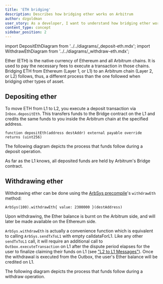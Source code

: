 ```yaml
---
title: 'ETH bridging'
description: Describes how bridging ether works on Arbitrum
author: dzgoldman
user_story: As a developer, I want to understand how bridging ether works on Arbitrum
content_type: concept
sidebar_position: 2
---
```


import DepositEthDiagram from '../../diagrams/_deposit-eth.mdx';
import WithdrawEthDiagram from '../../diagrams/_withdraw-eth.mdx';

Ether (ETH) is the native currency of Ethereum and all Arbitrum chains. It is used to pay the necessary fees to execute a transaction in those chains. Bridging ETH from Ethereum (Layer 1, or L1) to an Arbitrum chain (Layer 2, or L2) follows, thus, a different process than the one followed when bridging other types of asset.

## Depositing ether

To move ETH from L1 to L2, you execute a deposit transaction via `Inbox.depositEth`. This transfers funds to the Bridge contract on the L1 and credits the same funds to you inside the Arbitrum chain at the specified address.

```sol
function depositEth(address destAddr) external payable override returns (uint256)
```

The following diagram depicts the process that funds follow during a deposit operation.

<DepositEthDiagram />

As far as the L1 knows, all deposited funds are held by Arbitrum's Bridge contract.

## Withdrawing ether

Withdrawing ether can be done using the [ArbSys precompile](/build-decentralized-apps/precompiles/02-reference.md#arbsys)'s `withdrawEth` method:

```sol
ArbSys(100).withdrawEth{ value: 2300000 }(destAddress)
```

Upon withdrawing, the Ether balance is burnt on the Arbitrum side, and will later be made available on the Ethereum side.

`ArbSys.withdrawEth` is actually a convenience function which is equivalent to calling `ArbSys.sendTxToL1` with empty calldataForL1. Like any other `sendTxToL1` call, it will require an additional call to `Outbox.executeTransaction` on L1 after the dispute period elapses for the user to finalize claiming their funds on L1 (see ["L2 to L1 Messages"](/arbos/l2-to-l1-messaging.mdx)). Once the withdrawal is executed from the Outbox, the user's Ether balance will be credited on L1.

The following diagram depicts the process that funds follow during a withdraw operation.

<WithdrawEthDiagram />
